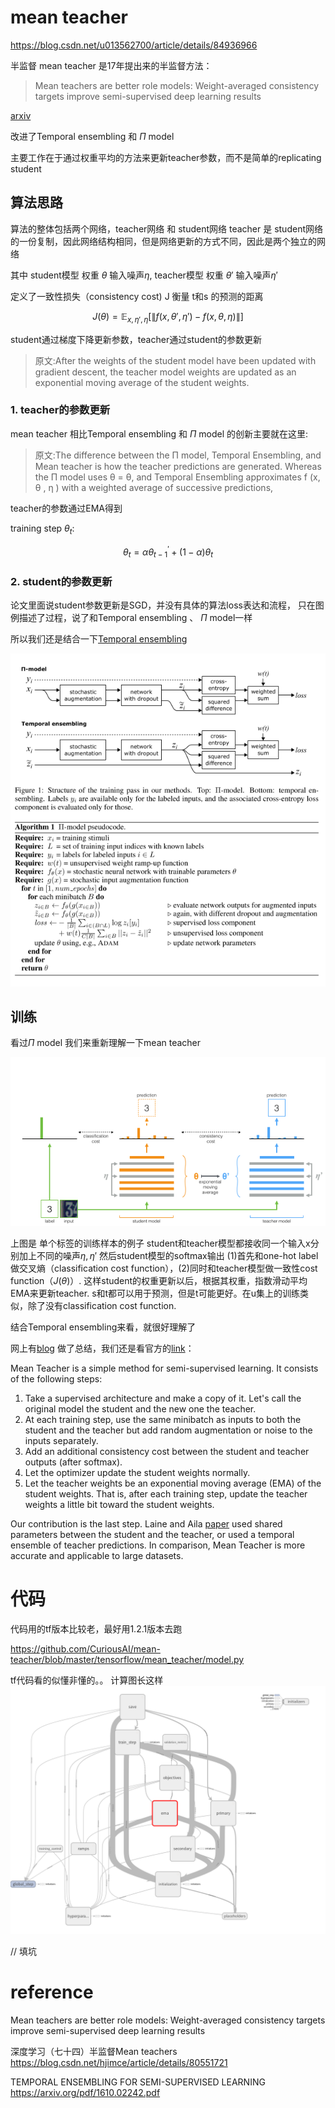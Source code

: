 # mean teacher

https://blog.csdn.net/u013562700/article/details/84936966

半监督 mean teacher 是17年提出来的半监督方法：
>Mean teachers are better role models: Weight-averaged consistency targets improve semi-supervised deep learning results

[arxiv](https://arxiv.org/abs/1703.01780)

改进了Temporal ensembling 和 $\Pi$ model

主要工作在于通过权重平均的方法来更新teacher参数，而不是简单的replicating student

## 算法思路

算法的整体包括两个网络，teacher网络 和 student网络
teacher 是 student网络的一份复制，因此网络结构相同，但是网络更新的方式不同，因此是两个独立的网络

其中 student模型 权重 $\theta$ 输入噪声$\eta$, 
teacher模型 权重 $\theta'$ 输入噪声$\eta'$

定义了一致性损失（consistency cost) J 衡量 t和s 的预测的距离

$$
J(\theta)=\mathbb{E}_{x,\eta',\eta}\left [
    \left \|
        f(x,\theta',\eta') - f(x,\theta,\eta)
    \right \| \right ]
$$

student通过梯度下降更新参数，teacher通过student的参数更新
>原文:After the weights of the student model have been updated with gradient descent, the teacher model weights are updated as an exponential moving average of the student weights.


### 1. teacher的参数更新
   
mean teacher 相比Temporal ensembling 和 $\Pi$ model 的创新主要就在这里:
>原文:The difference between the Π model, Temporal Ensembling, and Mean teacher is how the teacher
predictions are generated. Whereas the Π model uses θ = θ, and Temporal Ensembling approximates
f (x, θ , η ) with a weighted average of successive predictions,

teacher的参数通过EMA得到

training step $\theta_t$:

$$
\theta_t = \alpha\theta_{t-1}^{'} + (1-\alpha)\theta_t
$$


### 2. student的参数更新

论文里面说student参数更新是SGD，并没有具体的算法loss表达和流程，
只在图例描述了过程，说了和Temporal ensembling 、 $\Pi$ model一样 


所以我们还是结合一下[Temporal ensembling](https://arxiv.org/pdf/1610.02242.pdf)

![](../img/pi_model.PNG)

## 训练

看过$\Pi$ model 我们来重新理解一下mean teacher

![](../img/mean_teacher.PNG)

上图是 单个标签的训练样本的例子
student和teacher模型都接收同一个输入x分别加上不同的噪声$\eta,\eta'$
然后student模型的softmax输出 (1)首先和one-hot label做交叉熵（classification cost function），(2)同时和teacher模型做一致性cost function（$J(\theta)$）. 这样student的权重更新以后，根据其权重，指数滑动平均EMA来更新teacher. s和t都可以用于预测，但是t可能更好。在u集上的训练类似，除了没有classification cost function.

结合Temporal ensembling来看，就很好理解了

网上有[blog](https://blog.csdn.net/hjimce/article/details/80551721)
做了总结，我们还是看官方的[link](https://github.com/CuriousAI/mean-teacher#approach)：

Mean Teacher is a simple method for semi-supervised learning. It consists of the following steps:

1. Take a supervised architecture and make a copy of it. Let's call the original model the student and the new one the teacher.
2. At each training step, use the same minibatch as inputs to both the student and the teacher but add random augmentation or noise to the inputs separately.
3. Add an additional consistency cost between the student and teacher outputs (after softmax).
4. Let the optimizer update the student weights normally.
5. Let the teacher weights be an exponential moving average (EMA) of the student weights. That is, after each training step, update the teacher weights a little bit toward the student weights.

Our contribution is the last step. Laine and Aila [paper](https://arxiv.org/abs/1610.02242) used shared parameters between the student and the teacher, or used a temporal ensemble of teacher predictions. In comparison, Mean Teacher is more accurate and applicable to large datasets.


# 代码

代码用的tf版本比较老，最好用1.2.1版本去跑


https://github.com/CuriousAI/mean-teacher/blob/master/tensorflow/mean_teacher/model.py

tf代码看的似懂非懂的。。
计算图长这样
![](../img/mt_graph.png)

// 填坑

# reference

Mean teachers are better role models: Weight-averaged consistency targets improve semi-supervised deep learning results

深度学习（七十四）半监督Mean teachers
https://blog.csdn.net/hjimce/article/details/80551721

TEMPORAL ENSEMBLING FOR SEMI-SUPERVISED LEARNING
https://arxiv.org/pdf/1610.02242.pdf